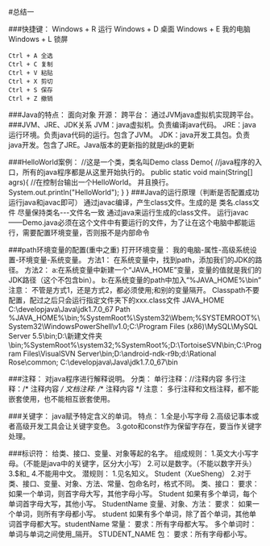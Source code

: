 #总结一

###快捷键：
	Windows + R  运行
	Windows + D  桌面
	Windows + E  我的电脑
	Windows + L  锁屏


	Ctrl + A 全选
	Ctrl + C 复制
	Ctrl + V 粘贴
	Ctrl + X 剪切
	Ctrl + S 保存
	Ctrl + Z 撤销

###Java的特点：
	面向对象
	开源：
	跨平台：
		通过JVMjava虚拟机实现跨平台。
###JVM、JRE、JDK关系
	JVM：java虚拟机。负责编译java代码。
	JRE：java运行环境。负责java代码的运行。包含了JVM。
	JDK：java开发工具包。负责java开发。包含了JRE。Java版本的更新指的就是jdk的更新

###HelloWorld案例：
	//这是一个类，类名叫Demo
	class Demo{
		//java程序的入口，所有的java程序都是从这里开始执行的。
		public static void main(String[] agrs){
			//在控制台输出一个HelloWorld。 并且换行。
			System.out.println("HelloWorld");
		}
	}
###Java的运行原理（判断是否配置成功运行java和javac即可）
	通过javac编译，产生class文件。生成的是  类名.class文件   尽量保持类名---文件名一致
	通过java来运行生成的class文件。
	运行javac——Demo.java必须在这个文件中有要运行的文件，为了让在这个电脑中都能运行，需要配置环境变量，否则报不是内部命令

###path环境变量的配置(重中之重)
	打开环境变量：
		我的电脑-属性-高级系统设置-环境变量-系统变量。
			方法1：
				在系统变量中，找到path，添加我们的JDK的路径。
			方法2：
				a:在系统变量中新建一个“JAVA_HOME”变量，变量的值就是我们的JDK路径（这个不包含bin）。
				b:在系统变量的path中加入“%JAVA_HOME%\bin”
		注意：
			不管是方式1，还是方式2，都必须使用;和别的变量隔开。
		Classpath不要配置，配过之后只会运行指定文件夹下的xxx.class文件
		JAVA_HOME    C:\developjava\Java\jdk1.7.0_67
		Path %JAVA_HOME%\bin;%SystemRoot%\System32\Wbem;%SYSTEMROOT%\System32\WindowsPowerShell\v1.0\;C:\Program Files (x86)\MySQL\MySQL Server 5.5\bin;D:\新建文件夹\bin;%SystemRoot%\system32;%SystemRoot%;D:\TortoiseSVN\bin;C:\Program Files\VisualSVN Server\bin;D:\android-ndk-r9b;d:\Rational Rose\common; C:\developjava\Java\jdk1.7.0_67\bin
 
###注释：
	对java程序进行解释说明。
	分类：
		单行注释：//注释内容
		多行注释：/* 注释内容 */ 
		文档注释: /** 注释内容 */
	注意：
		多行注释和文档注释，都不能嵌套使用，也不能相互嵌套使用。


###关键字：
	java赋予特定含义的单词。
	特点：
		1.全是小写字母
		2.高级记事本或者高级开发工具会让关键字变色。
		3.goto和const作为保留字存在，要当作关键字处理。

###标识符：
	给类、接口、变量、对象等起的名字。
	组成规则：
		1.英文大小写字母。（不能是java中的关键字，区分大小写）
		2.可以是数字。（不能以数字开头）
		3.$和_
		4.不能用中文。
	潜规则：
		1.见名知义。
			Student（XueSheng）
		2.对于类、接口、变量、对象、方法、常量、包命名时，格式不同。
			类、接口：
				要求：
					如果一个单词，则首字母大写，其他字母小写。 Student
					如果有多个单词，每个单词首字母大写，其他小写。 StudentName
			变量、对象、方法：
				要求：
					如果一个单词，则所有字母都小写。 student
					如果有多个单词，除了首个单词，其他单词首字母都大写。studentName
			常量：
				要求：所有字母都大写。
					多个单词时：单词与单词之间使用_隔开。 STUDENT_NAME
			包：
				要求：所有字母都小写。

